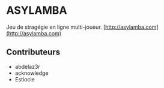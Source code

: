 # ASYLAMBA

Jeu de stragégie en ligne multi-joueur. [http://asylamba.com](http://asylamba.com)


## Contributeurs

* abdelaz3r
* acknowledge
* Estiocle